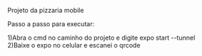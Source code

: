 Projeto da pizzaria mobile

Passo a passo para executar:

1)Abra o cmd no caminho do projeto e digite expo start --tunnel<br>
2)Baixe o expo no celular e escanei o qrcode
